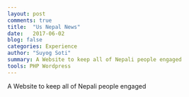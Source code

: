 ```yaml
---
layout: post
comments: true
title:  "Us Nepal News"
date:   2017-06-02
blog: false
categories: Experience
author: "Suyog Soti"
summary: A Website to keep all of Nepali people engaged
tools: PHP Wordpress
---
```


A Website to keep all of Nepali people engaged